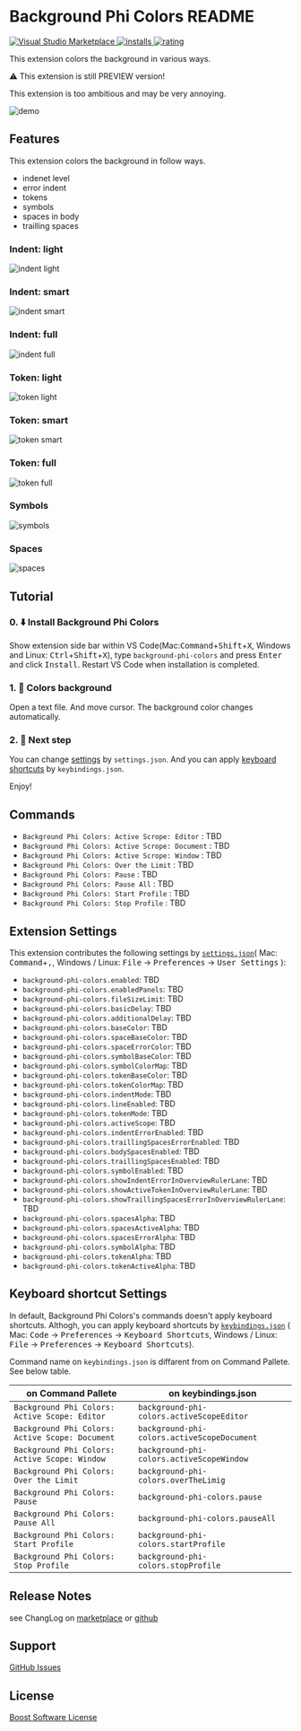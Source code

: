 # Background Phi Colors README

[![Visual Studio Marketplace](https://vsmarketplacebadge.apphb.com/version/wraith13.background-phi-colors.svg) ![installs](https://vsmarketplacebadge.apphb.com/installs/wraith13.background-phi-colors.svg) ![rating](https://vsmarketplacebadge.apphb.com/rating/wraith13.background-phi-colors.svg)](https://marketplace.visualstudio.com/items?itemName=wraith13.background-phi-colors)

This extension colors the background in various ways.

⚠ This extension is still PREVIEW version!

This extension is too ambitious and may be very annoying.

![demo](https://github.com/wraith13/background-phi-colors-vscode/raw/master/images/screenshot/demo.gif)

## Features

This extension colors the background in follow ways.

- indenet level
- error indent
- tokens
- symbols
- spaces in body
- trailling spaces

### Indent: light

![indent light](https://github.com/wraith13/background-phi-colors-vscode/raw/master/images/screenshot/indent.light.png)

### Indent: smart

![indent smart](https://github.com/wraith13/background-phi-colors-vscode/raw/master/images/screenshot/indent.smart.png)

### Indent: full

![indent full](https://github.com/wraith13/background-phi-colors-vscode/raw/master/images/screenshot/indent.full.png)

### Token: light

![token light](https://github.com/wraith13/background-phi-colors-vscode/raw/master/images/screenshot/token.light.png)

### Token: smart

![token smart](https://github.com/wraith13/background-phi-colors-vscode/raw/master/images/screenshot/token.smart.png)

### Token: full

![token full](https://github.com/wraith13/background-phi-colors-vscode/raw/master/images/screenshot/token.full.png)

### Symbols

![symbols](https://github.com/wraith13/background-phi-colors-vscode/raw/master/images/screenshot/symbols.png)

### Spaces

![spaces](https://github.com/wraith13/background-phi-colors-vscode/raw/master/images/screenshot/spaces.png)

## Tutorial

### 0. ⬇️ Install Background Phi Colors

Show extension side bar within VS Code(Mac:<kbd>Command</kbd>+<kbd>Shift</kbd>+<kbd>X</kbd>, Windows and Linux: <kbd>Ctrl</kbd>+<kbd>Shift</kbd>+<kbd>X</kbd>), type `background-phi-colors` and press <kbd>Enter</kbd> and click <kbd>Install</kbd>. Restart VS Code when installation is completed.

### 1. 🌈 Colors background

Open a text file. And move cursor. The background color changes automatically.

### 2. 🔧 Next step

You can change [settings](#extension-settings) by `settings.json`. And you can apply [keyboard shortcuts](#keyboard-shortcut-settings) by `keybindings.json`.

Enjoy!

## Commands

* `Background Phi Colors: Active Scrope: Editor` : TBD
* `Background Phi Colors: Active Scrope: Document` : TBD
* `Background Phi Colors: Active Scrope: Window` : TBD
* `Background Phi Colors: Over the Limit` : TBD
* `Background Phi Colors: Pause` : TBD
* `Background Phi Colors: Pause All` : TBD
* `Background Phi Colors: Start Profile` : TBD
* `Background Phi Colors: Stop Profile` : TBD

## Extension Settings

This extension contributes the following settings by [`settings.json`](https://code.visualstudio.com/docs/customization/userandworkspace#_creating-user-and-workspace-settings)( Mac: <kbd>Command</kbd>+<kbd>,</kbd>, Windows / Linux: <kbd>File</kbd> -> <kbd>Preferences</kbd> -> <kbd>User Settings</kbd> ):

* `background-phi-colors.enabled`: TBD
* `background-phi-colors.enabledPanels`: TBD
* `background-phi-colors.fileSizeLimit`: TBD
* `background-phi-colors.basicDelay`: TBD
* `background-phi-colors.additionalDelay`: TBD
* `background-phi-colors.baseColor`: TBD
* `background-phi-colors.spaceBaseColor`: TBD
* `background-phi-colors.spaceErrorColor`: TBD
* `background-phi-colors.symbolBaseColor`: TBD
* `background-phi-colors.symbolColorMap`: TBD
* `background-phi-colors.tokenBaseColor`: TBD
* `background-phi-colors.tokenColorMap`: TBD
* `background-phi-colors.indentMode`: TBD
* `background-phi-colors.lineEnabled`: TBD
* `background-phi-colors.tokenMode`: TBD
* `background-phi-colors.activeScope`: TBD
* `background-phi-colors.indentErrorEnabled`: TBD
* `background-phi-colors.traillingSpacesErrorEnabled`: TBD
* `background-phi-colors.bodySpacesEnabled`: TBD
* `background-phi-colors.traillingSpacesEnabled`: TBD
* `background-phi-colors.symbolEnabled`: TBD
* `background-phi-colors.showIndentErrorInOverviewRulerLane`: TBD
* `background-phi-colors.showActiveTokenInOverviewRulerLane`: TBD
* `background-phi-colors.showTraillingSpacesErrorInOverviewRulerLane`: TBD
* `background-phi-colors.spacesAlpha`: TBD
* `background-phi-colors.spacesActiveAlpha`: TBD
* `background-phi-colors.spacesErrorAlpha`: TBD
* `background-phi-colors.symbolAlpha`: TBD
* `background-phi-colors.tokenAlpha`: TBD
* `background-phi-colors.tokenActiveAlpha`: TBD

## Keyboard shortcut Settings

In default, Background Phi Colors's commands doesn't apply keyboard shortcuts. Althogh,
you can apply keyboard shortcuts by [`keybindings.json`](https://code.visualstudio.com/docs/customization/keybindings#_customizing-shortcuts)
( Mac: <kbd>Code</kbd> -> <kbd>Preferences</kbd> -> <kbd>Keyboard Shortcuts</kbd>, Windows / Linux: <kbd>File</kbd> -> <kbd>Preferences</kbd> -> <kbd>Keyboard Shortcuts</kbd>).

Command name on `keybindings.json` is diffarent from on Command Pallete. See below table.

|on Command Pallete|on keybindings.json|
|-|-|
|`Background Phi Colors: Active Scope: Editor`|`background-phi-colors.activeScopeEditor`|
|`Background Phi Colors: Active Scope: Document`|`background-phi-colors.activeScopeDocument`|
|`Background Phi Colors: Active Scope: Window`|`background-phi-colors.activeScopeWindow`|
|`Background Phi Colors: Over the Limit`|`background-phi-colors.overTheLimig`|
|`Background Phi Colors: Pause`|`background-phi-colors.pause`|
|`Background Phi Colors: Pause All`|`background-phi-colors.pauseAll`|
|`Background Phi Colors: Start Profile`|`background-phi-colors.startProfile`|
|`Background Phi Colors: Stop Profile`|`background-phi-colors.stopProfile`|

## Release Notes

see ChangLog on [marketplace](https://marketplace.visualstudio.com/items/wraith13.background-phi-colors/changelog) or [github](https://github.com/wraith13/background-phi-colors/blob/master/CHANGELOG.md)

## Support

[GitHub Issues](https://github.com/wraith13/background-phi-colors-vscode/issues)

## License

[Boost Software License](https://github.com/wraith13/background-phi-colors-vscode/blob/master/LICENSE_1_0.txt)
